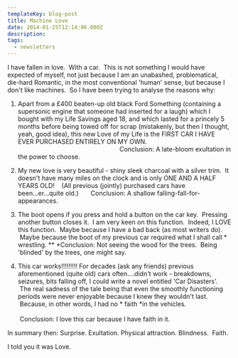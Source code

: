```yaml
---
templateKey: blog-post
title: Machine Love
date: 2014-01-25T12:14:06.000Z
description:
tags:
  - newsletters
---
```


I have fallen in love.  With a car.  This is not something I would have expected
of myself, not just because I am an unabashed, problematical, die-hard Romantic,
in the most conventional 'human' sense, but because I don't like machines.  So I
have been trying to analyse the reasons why:

1. Apart from a £400 beaten-up old black Ford Something (containing a supersonic
   engine that someone had inserted for a laugh) which I bought with my Life
   Savings aged 18, and which lasted for a princely 5 months before being towed
   off for scrap (mistakenly, but then I thought, yeah, good idea), this new
   Love of my Life is the FIRST CAR I HAVE EVER PURCHASED ENTIRELY ON MY OWN.  
                                                                                
                             Conclusion: A late-bloom exultation in the power to
   choose.

2. My new love is very beautiful - shiny sleek charcoal with a silver trim.  It
   doesn't have many miles on the clock and is only ONE AND A HALF YEARS OLD!  
    (All previous (jointly) purchased cars have been...er...quite old.)      
   Conclusion: A shallow falling-fall-for-appearances.

3. The boot opens if you press and hold a button on the car key.  Pressing
   another button closes it.  I am very keen on this function.  Indeed, I LOVE
   this function.  Maybe because I have a bad back (as most writers do).  Maybe
   because the boot of my previous car required what I shall call * wrestling.
   \*\* *Conclusion: Not seeing the wood for the trees.  Being 'blinded' by the
   trees, one might say.

4. This car works!!!!!!!!! For decades (ask any friends) previous aforementioned
   (quite old) cars often....didn't work - breakdowns, seizures, bits falling
   off, I could write a novel entitled 'Car Disasters'.  The real sadness of the
   tale being that even the smoothly functioning periods were never enjoyable
   because I knew they wouldn't last.  Because, in other words, I had no * faith
   *in the vehicles.                                                            
                                                                          
    Conclusion: I love this car because I have faith in it.

In summary then: Surprise. Exultation. Physical attraction. Blindness.  Faith.

I told you it was Love.

&nbsp;
